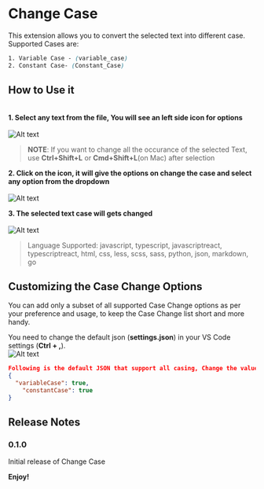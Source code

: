 # Change Case

This extension allows you to convert the selected text into different case. Supported Cases are:

```css
1. Variable Case - (variable_case)
2. Constant Case- (Constant_Case)
```

## **How to Use it**

\
**1. Select any text from the file, You will see an left side icon for options**\
\
![Alt text](https://i.ibb.co/rZQYspH/img1.png)

> **NOTE**: If you want to change all the occurance of the selected Text, use **Ctrl+Shift+L** or **Cmd+Shift+L**(on Mac) after selection

**2. Click on the icon, it will give the options on change the case and select any option from the dropdown**\
 \
 ![Alt text](https://i.ibb.co/VvYHQ45/img2.png)

**3. The selected text case will gets changed**\
 \
 ![Alt text](https://i.ibb.co/yV0JS8K/img3.png)

> Language Supported: javascript, typescript, javascriptreact, typescriptreact, html, css, less, scss, sass, python, json, markdown, go

## **Customizing the Case Change Options**

You can add only a subset of all supported Case Change options as per your preference and usage, to keep the Case Change list short and more handy.

You need to change the default json (**settings.json**) in your VS Code settings (**Ctrl + ,**).
\
 ![Alt text](https://i.ibb.co/rdvNTfy/setting-Img.png)

```json
Following is the default JSON that support all casing, Change the value to false which you don't want to use.
{
  "variableCase": true,
	"constantCase": true
}
```

## Release Notes

### 0.1.0

Initial release of Change Case

**Enjoy!**
